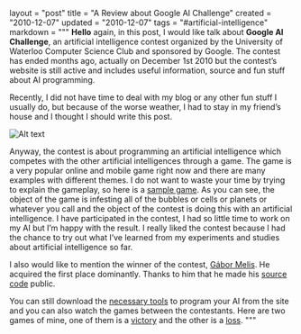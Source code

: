 layout = "post"
title = "A Review about Google AI Challenge"
created = "2010-12-07"
updated = "2010-12-07"
tags = "#artificial-intelligence"
markdown = """
**Hello** again, in this post, I would like talk about **Google AI Challenge**, an artificial intelligence contest organized by the University of Waterloo Computer Science Club and sponsored by Google. The contest has ended months ago, actually on December 1st 2010 but the contest’s website is still active and includes useful information, source and fun stuff about AI programming.

Recently, I did not have time to deal with my blog or any other fun stuff I usually do, but because of the worse weather, I had to stay in my friend’s house and I thought I should write this post.

![Alt text](/assets/2010/google_ai_challenge.jpg)  

Anyway, the contest is about programming an artificial intelligence which competes with the other artificial intelligences through a game. The game is a very popular online and mobile game right now and there are many examples with different themes. I do not want to waste your time by trying to explain the gameplay, so here is a [sample game](http://armorgames.com/play/2675/phage-wars). As you can see, the object of the game is infesting all of the bubbles or cells or planets or whatever you call and the object of the contest is doing this with an artificial intelligence. I have participated in the contest, I had so little time to work on my AI but I’m happy with the result. I really liked the contest because I had the chance to try out what I’ve learned from my experiments and studies about artificial intelligence so far.

I also would like to mention the winner of the contest, [Gábor Melis](http://quotenil.com). He acquired the first place dominantly. Thanks to him that he made his [source code](http://quotenil.com/git/?p=planet-wars.git) public.

You can still download the [necessary tools](http://ai-contest.com/starter_packages.php) to program your AI from the site and you can also watch the games between the contestants. Here are two games of mine, one of them is a [victory](http://ai-contest.com/visualizer.php?game_id=9453971) and the other is a [loss](http://ai-contest.com/visualizer.php?game_id=9452555).
"""
